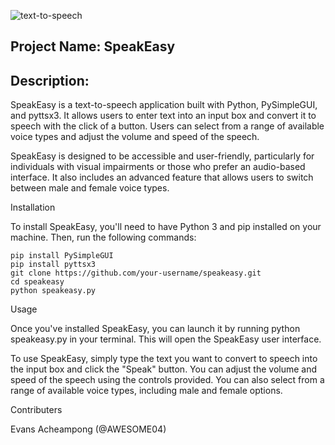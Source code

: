 ![text-to-speech](https://user-images.githubusercontent.com/102630199/229537063-ee5db4b6-92b7-4001-839d-3cda16d7179b.jpg)

## Project Name: SpeakEasy

## Description:

SpeakEasy is a text-to-speech application built with Python, PySimpleGUI, and pyttsx3. It allows users to enter text into an input box and convert it to speech with the click of a button. Users can select from a range of available voice types and adjust the volume and speed of the speech.

SpeakEasy is designed to be accessible and user-friendly, particularly for individuals with visual impairments or those who prefer an audio-based interface. It also includes an advanced feature that allows users to switch between male and female voice types.

Installation

To install SpeakEasy, you'll need to have Python 3 and pip installed on your machine. Then, run the following commands:

```
pip install PySimpleGUI
pip install pyttsx3
git clone https://github.com/your-username/speakeasy.git
cd speakeasy
python speakeasy.py
```

Usage

Once you've installed SpeakEasy, you can launch it by running python speakeasy.py in your terminal. This will open the SpeakEasy user interface.

To use SpeakEasy, simply type the text you want to convert to speech into the input box and click the "Speak" button. You can adjust the volume and speed of the speech using the controls provided. You can also select from a range of available voice types, including male and female options.


Contributers

Evans Acheampong (@AWESOME04)
